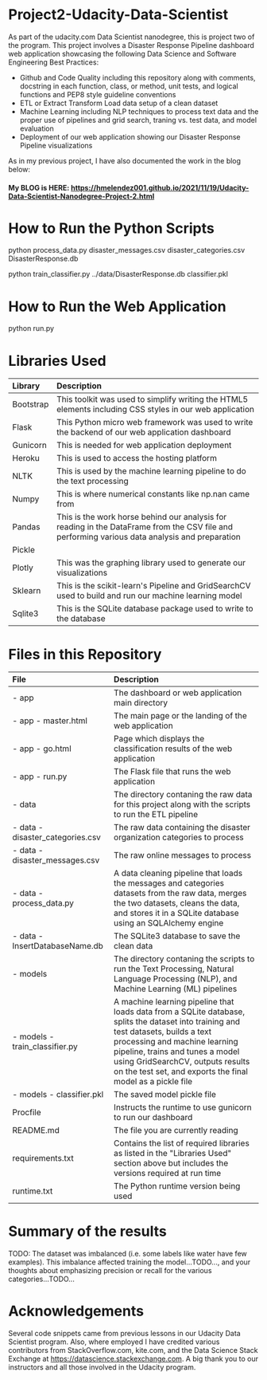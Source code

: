 # Project2-Udacity-Data-Scientist
As part of the udacity.com Data Scientist nanodegree, this is project two of the program. This project involves a Disaster Response Pipeline dashboard web application showcasing the following Data Science and Software Engineering Best Practices:

* Github and Code Quality including this repository along with comments, docstring in each function, class, or method, unit tests, and logical functions and PEP8 style guideline conventions
* ETL or Extract Transform Load data setup of a clean dataset
* Machine Learning including NLP techniques to process text data and the proper use of pipelines and grid search, traning vs. test data, and model evaluation
* Deployment of our web application showing our Disaster Response Pipeline visualizations

As in my previous project, I have also documented the work in the blog below:

#### My BLOG is HERE: https://hmelendez001.github.io/2021/11/19/Udacity-Data-Scientist-Nanodegree-Project-2.html

# How to Run the Python Scripts
python process_data.py disaster_messages.csv disaster_categories.csv DisasterResponse.db

python train_classifier.py ../data/DisasterResponse.db classifier.pkl

# How to Run the Web Application
python run.py

# Libraries Used
| Library | Description |
| :--- | :--- |
| Bootstrap | This toolkit was used to simplify writing the HTML5 elements including CSS styles in our web application |
| Flask | This Python micro web framework was used to write the backend of our web application dashboard |
| Gunicorn | This is needed for web application deployment |
| Heroku | This is used to access the hosting platform |
| NLTK | This is used by the machine learning pipeline to do the text processing |
| Numpy | This is where numerical constants like np.nan came from|
| Pandas | This is the work horse behind our analysis for reading in the DataFrame from the CSV file and performing various data analysis and preparation |
| Pickle | 
| Plotly | This was the graphing library used to generate our visualizations |
| Sklearn | This is the scikit-learn's Pipeline and GridSearchCV used to build and run our machine learning model |
| Sqlite3 | This is the SQLite database package used to write to the database |

# Files in this Repository
| File | Description |
| :--- | :--- |
| - app | The dashboard or web application main directory |
| - app - master.html | The main page or the landing of the web application |
| - app - go.html | Page which displays the classification results of the web application |
| - app - run.py | The Flask file that runs the web application |
| - data | The directory contaning the raw data for this project along with the scripts to run the ETL pipeline |
| - data - disaster_categories.csv | The raw data containing the disaster organization categories to process |
| - data - disaster_messages.csv | The raw online messages to process |
| - data - process_data.py | A data cleaning pipeline that loads the messages and categories datasets from the raw data, merges the two datasets, cleans the data, and stores it in a SQLite database using an SQLAlchemy engine |
| - data - InsertDatabaseName.db | The SQLite3 database to save the clean data |
| - models | The directory contaning the scripts to run the Text Processing, Natural Language Processing (NLP), and Machine Learning (ML) pipelines |
| - models - train_classifier.py | A machine learning pipeline that loads data from a SQLite database, splits the dataset into training and test datasets, builds a text processing and machine learning pipeline, trains and tunes a model using GridSearchCV, outputs results on the test set, and exports the final model as a pickle file |
| - models - classifier.pkl | The saved model pickle file |
| Procfile | Instructs the runtime to use gunicorn to run our dashboard |
| README.md | The file you are currently reading |
| requirements.txt | Contains the list of required libraries as listed in the "Libraries Used" section above but includes the versions required at run time |
| runtime.txt | The Python runtime version being used |

# Summary of the results
TODO: The dataset was imbalanced (i.e. some labels like water have few examples). This imbalance affected training the model...TODO..., and your thoughts about emphasizing precision or recall for the various categories...TODO...

# Acknowledgements
Several code snippets came from previous lessons in our Udacity Data Scientist program. Also, where employed I have credited various contributors from StackOverflow.com, kite.com, and the Data Science Stack Exchange at https://datascience.stackexchange.com. A big thank you to our instructors and all those involved in the Udacity program.
